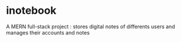 # inotebook

A MERN full-stack project : stores digital notes of differents users and manages their accounts and notes
